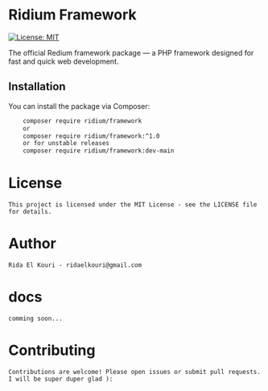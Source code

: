 # Ridium Framework

[![License: MIT](https://img.shields.io/badge/License-MIT-yellow.svg)](https://opensource.org/licenses/MIT)

The official Redium framework package — a PHP framework designed for fast and quick web development.

## Installation

You can install the package via Composer:

```bash
    composer require ridium/framework
    or 
    composer require ridium/framework:^1.0
    or for unstable releases
    composer require ridium/framework:dev-main

```

# License

    This project is licensed under the MIT License - see the LICENSE file for details.

# Author

    Rida El Kouri - ridaelkouri@gmail.com

# docs
    comming soon...

# Contributing

    Contributions are welcome! Please open issues or submit pull requests. I will be super duper glad ):

